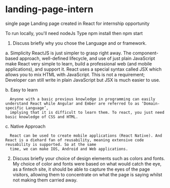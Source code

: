 # landing-page-intern
single page Landing page created in React for internship opportunity 

To run locally, you'll need nodeJs
Type npm install 
then npm start
1. Discuss briefly why you chose the Language and or framework. 

  a. Simplicity
      ReactJS is just simpler to grasp right away. The component-based approach, well-defined lifecycle, and use of just plain JavaScript make React very simple to learn,
      build a professional web (and mobile applications), and support it. React uses a special syntax called JSX which allows you to mix HTML with JavaScript. This is not 
      a requirement; Developer can still write in plain JavaScript but JSX is much easier to use.
 
  b. Easy to learn
 
      Anyone with a basic previous knowledge in programming can easily understand React while Angular and Ember are referred to as ‘Domain-specific Language’, 
      implying that it is difficult to learn them. To react, you just need basic knowledge of CSS and HTML.
 
  c. Native Approach

      React can be used to create mobile applications (React Native). And React is a diehard fan of reusability, meaning extensive code reusability is supported. So at the same 
      time, we can make IOS, Android and Web applications.
      
2. Discuss briefly your choice of design elements such as colors and fonts. 
      My choice of color and fonts were based on what would catch the eye, as a fintech site, it should be able to capture the eyes of the page visitors, allowing them to      concentrate on what the page is saying whilst not making them carried away.
